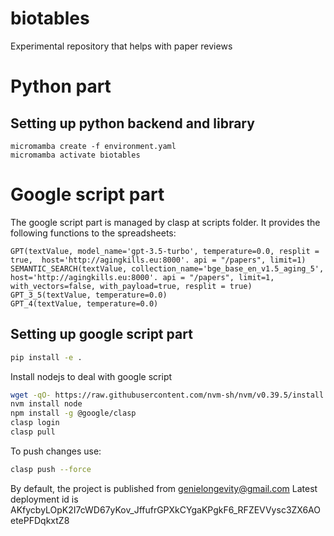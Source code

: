 # biotables

Experimental repository that helps with paper reviews

# Python part

## Setting up python backend and library
```commandline
micromamba create -f environment.yaml
micromamba activate biotables
```

# Google script part

The google script part is managed by clasp at scripts folder.
It provides the following functions to the spreadsheets:
```
GPT(textValue, model_name='gpt-3.5-turbo', temperature=0.0, resplit = true,  host='http://agingkills.eu:8000'. api = "/papers", limit=1)
SEMANTIC_SEARCH(textValue, collection_name='bge_base_en_v1.5_aging_5', host='http://agingkills.eu:8000'. api = "/papers", limit=1, with_vectors=false, with_payload=true, resplit = true)
GPT_3_5(textValue, temperature=0.0)
GPT_4(textValue, temperature=0.0)
```

## Setting up google script part
```bash
pip install -e .
```

Install nodejs to deal with google script

```bash
wget -qO- https://raw.githubusercontent.com/nvm-sh/nvm/v0.39.5/install.sh | bash
nvm install node
npm install -g @google/clasp
clasp login
clasp pull
```

To push changes use:
```bash
clasp push --force
```

By default, the project is published from genielongevity@gmail.com
Latest deployment id is AKfycbyLOpK2I7cWD67yKov_JffufrGPXkCYgaKPgkF6_RFZEVVysc3ZX6AOetePFDqkxtZ8
